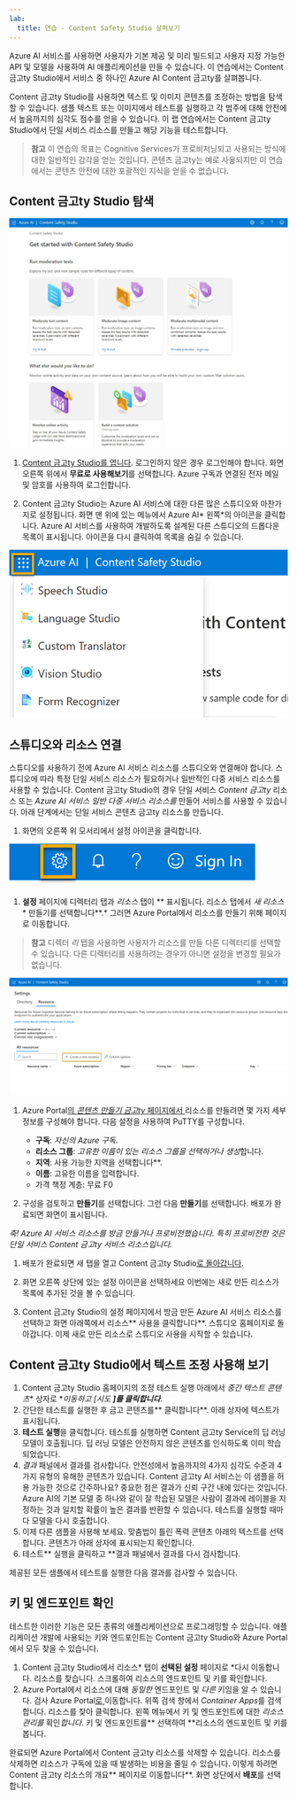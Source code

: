 ```yaml
---
lab:
  title: 연습 - Content Safety Studio 살펴보기
---
```


Azure AI 서비스를 사용하면 사용자가 기본 제공 및 미리 빌드되고 사용자 지정 가능한 API 및 모델을 사용하여 AI 애플리케이션을 만들 수 있습니다. 이 연습에서는 Content 금고ty Studio에서 서비스 중 하나인 Azure AI Content 금고ty를 살펴봅니다. 

Content 금고ty Studio를 사용하면 텍스트 및 이미지 콘텐츠를 조정하는 방법을 탐색할 수 있습니다. 샘플 텍스트 또는 이미지에서 테스트를 실행하고 각 범주에 대해 안전에서 높음까지의 심각도 점수를 얻을 수 있습니다. 이 랩 연습에서는 Content 금고ty Studio에서 단일 서비스 리소스를 만들고 해당 기능을 테스트합니다. 

> **참고** 이 연습의 목표는 Cognitive Services가 프로비저닝되고 사용되는 방식에 대한 일반적인 감각을 얻는 것입니다. 콘텐츠 금고ty는 예로 사용되지만 이 연습에서는 콘텐츠 안전에 대한 포괄적인 지식을 얻을 수 없습니다.

## Content 금고ty Studio 탐색 

![콘텐츠 안전 스튜디오 방문 페이지의 스크린샷.](./media/content-safety/content-safety-getting-started.png)


1. [Content 금고ty Studio를 엽니다](https://contentsafety.cognitive.azure.com?azure-portal=true). 로그인하지 않은 경우 로그인해야 합니다. 화면 오른쪽 위에서 **무료로 사용해보기**를 선택합니다. Azure 구독과 연결된 전자 메일 및 암호를 사용하여 로그인합니다. 

1. Content 금고ty Studio는 Azure AI 서비스에 대한 다른 많은 스튜디오와 마찬가지로 설정됩니다. 화면 맨 위에 있는 메뉴에서 Azure AI* 왼쪽*의 아이콘을 클릭합니다. Azure AI 서비스를 사용하여 개발하도록 설계된 다른 스튜디오의 드롭다운 목록이 표시됩니다. 아이콘을 다시 클릭하여 목록을 숨길 수 있습니다.

![다른 스튜디오로 전환하기 위해 토글 선택 영역이 열려 있는 Content 금고ty Studio 메뉴의 스크린샷](./media/content-safety/studio-toggle-icon.png)  

## 스튜디오와 리소스 연결 

스튜디오를 사용하기 전에 Azure AI 서비스 리소스를 스튜디오와 연결해야 합니다. 스튜디오에 따라 특정 단일 서비스 리소스가 필요하거나 일반적인 다중 서비스 리소스를 사용할 수 있습니다. Content 금고ty Studio의 경우 단일 서비스 *Content 금고ty* 리소스 또는 *Azure AI 서비스 일반 다중 서비스 리소스를* 만들어 서비스를 사용할 수 있습니다. 아래 단계에서는 단일 서비스 콘텐츠 금고ty 리소스를 만듭니다. 

1. 화면의 오른쪽 위 모서리에서 설정 아이콘을 클릭합니다. 

![화면 오른쪽 위에 있는 벨, 물음표, 웃는 얼굴 아이콘 옆에 있는 설정 아이콘의 스크린샷.](./media/content-safety/settings-toggle.png)

1. **설정** 페이지에 디렉터리 탭과 *리소스* 탭이 ** 표시됩니다. 리소스 탭에서 *새 리소스** 만들기를 선택합니다**.* 그러면 Azure Portal에서 리소스를 만들기 위해 페이지로 이동합니다.

> **참고** 디렉터 *리* 탭을 사용하면 사용자가 리소스를 만들 다른 디렉터리를 선택할 수 있습니다. 다른 디렉터리를 사용하려는 경우가 아니면 설정을 변경할 필요가 없습니다. 

![Content 금고ty Studio의 설정 페이지에서 새 리소스 만들기를 선택할 위치의 스크린샷](./media/content-safety/create-new-resource-from-studio.png)

1. Azure Portal[의 *콘텐츠 만들기 금고ty* 페이지에서 ](https://portal.azure.com?auzre-portal=true)리소스를 만들려면 몇 가지 세부 정보를 구성해야 합니다. 다음 설정을 사용하여 PuTTY를 구성합니다.
    - **구독**: *자신의 Azure 구독*.
    - **리소스 그룹**: *고유한 이름이 있는 리소스 그룹을 선택하거나 생성*합니다.
    - **지역**: 사용 가능한 지역을 선택합니다**.
    - **이름**: 고유한 이름을 입력합니다.
    - 가격 책정 계층: 무료 F0

1. 구성을 검토하고 **만들기**를 선택합니다. 그런 다음 **만들기**를 선택합니다. 배포가 완료되면 화면이 표시됩니다. 

*축! Azure AI 서비스 리소스를 방금 만들거나 프로비전했습니다. 특히 프로비전한 것은 단일 서비스 Content 금고ty 서비스 리소스입니다.*

1. 배포가 완료되면 새 탭을 열고 Content 금고ty Studio[로 돌아갑니다](https://contentsafety.cognitive.azure.com?azure-portal=true). 

1. 화면 오른쪽 상단에 있는 설정 아이콘을 선택하세요 이번에는 새로 만든 리소스가 목록에 추가된 것을 볼 수 있습니다.  

1. Content 금고ty Studio의 설정 페이지에서 방금 만든 Azure AI 서비스 리소스를 선택하고 화면 아래쪽에서 리소스** 사용을 클릭합니다**. 스튜디오 홈페이지로 돌아갑니다. 이제 새로 만든 리소스로 스튜디오 사용을 시작할 수 있습니다.

## Content 금고ty Studio에서 텍스트 조정 사용해 보기

1. Content 금고ty Studio 홈페이지의 조정 테스트 실행 아래에서 *중간 텍스트 콘텐츠** 상자로 **이동하고 [시도 **]를 클릭합니다**.*
1. 간단한 테스트를 실행한 후 금고 콘텐츠를** 클릭합니다**. 아래 상자에 텍스트가 표시됩니다. 
1. **테스트 실행**을 클릭합니다. 테스트를 실행하면 Content 금고ty Service의 딥 러닝 모델이 호출됩니다. 딥 러닝 모델은 안전하지 않은 콘텐츠를 인식하도록 이미 학습되었습니다.
1. *결과* 패널에서 결과를 검사합니다. 안전성에서 높음까지의 4가지 심각도 수준과 4가지 유형의 유해한 콘텐츠가 있습니다. Content 금고ty AI 서비스는 이 샘플을 허용 가능한 것으로 간주하나요? 중요한 점은 결과가 신뢰 구간 내에 있다는 것입니다. Azure AI의 기본 모델 중 하나와 같이 잘 학습된 모델은 사람이 결과에 레이블을 지정하는 것과 일치할 확률이 높은 결과를 반환할 수 있습니다. 테스트를 실행할 때마다 모델을 다시 호출합니다. 
1. 이제 다른 샘플을 사용해 보세요. 맞춤법이 틀린 폭력 콘텐츠 아래의 텍스트를 선택합니다. 콘텐츠가 아래 상자에 표시되는지 확인합니다.
1. 테스트** 실행을 클릭하고 **결과 패널에서 결과를 다시 검사합니다. 

제공된 모든 샘플에서 테스트를 실행한 다음 결과를 검사할 수 있습니다.

## 키 및 엔드포인트 확인

테스트한 이러한 기능은 모든 종류의 애플리케이션으로 프로그래밍할 수 있습니다. 애플리케이션 개발에 사용되는 키와 엔드포인트는 Content 금고ty Studio와 Azure Portal에서 모두 찾을 수 있습니다. 

1. Content 금고ty Studio에서 리소스* 탭이 **선택된 설정** 페이지로 *다시 이동합니다.  리소스를 찾습니다. 스크롤하여 리소스의 엔드포인트 및 키를 확인합니다. 
1. Azure Portal에서 리소스에 대해 *동일한* 엔드포인트 및 *다른* 키임을 알 수 있습니다. 검사 Azure Portal[로 ](https://portal.azure.com?auzre-portal=true)이동합니다. 위쪽 검색 창에서 *Container Apps*를 검색합니다. 리소스를 찾아 클릭합니다. 왼쪽 메뉴에서 키 및 엔드포인트에 대한 *리소스 관리를* 확인*합니다*. 키 및 엔드포인트를** 선택하여 **리소스의 엔드포인트 및 키를 봅니다. 

완료되면 Azure Portal에서 Content 금고ty 리소스를 삭제할 수 있습니다. 리소스를 삭제하면 리소스가 구독에 있을 때 발생하는 비용을 줄일 수 있습니다. 이렇게 하려면 Content 금고ty 리소스의 개요** 페이지로 이동합니다**. 화면 상단에서 **배포**를 선택합니다. 

